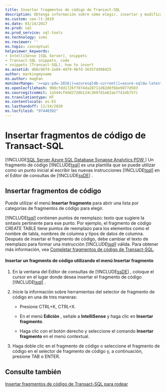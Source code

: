 ```yaml
---
title: Insertar fragmentos de código de Transact-SQL
description: Obtenga información sobre cómo elegir, insertar y modificar un fragmento de código de Transact-SQL que puede servir como punto de partida al escribir nuevas instrucciones de Transact-SQL en el Editor de consultas del motor de base de datos.
ms.custom: seo-lt-2019
ms.date: 03/14/2017
ms.prod: sql
ms.prod_service: sql-tools
ms.technology: ssms
ms.reviewer: ''
ms.topic: conceptual
helpviewer_keywords:
- IntelliSense [SQL Server], snippets
- Transact-SQL snippets, code
- snippets [Transact-SQL], how to insert
ms.assetid: d66c96f4-2e84-4d79-9bfd-3635fdd98425
author: markingmyname
ms.author: maghan
monikerRange: '>=aps-pdw-2016||=azuresqldb-current||=azure-sqldw-latest||>=sql-server-2016||>=sql-server-linux-2017||=azuresqldb-mi-current'
ms.openlocfilehash: 908cfdd1726f7074da28711d82d8f6be9877d503
ms.sourcegitcommit: 1a544cf4dd2720b124c3697d1e62ae7741db757c
ms.translationtype: HT
ms.contentlocale: es-ES
ms.lasthandoff: 12/14/2020
ms.locfileid: "97440392"
---
```

# <a name="insert-transact-sql-snippets"></a>Insertar fragmentos de código de Transact-SQL
[!INCLUDE[SQL Server Azure SQL Database Synapse Analytics PDW ](../../includes/applies-to-version/sql-asdb-asdbmi-asa-pdw.md)]
  Un fragmento de código [!INCLUDE[tsql](../../includes/tsql-md.md)] es una plantilla que se puede utilizar como un punto inicial al escribir las nuevas instrucciones [!INCLUDE[tsql](../../includes/tsql-md.md)] en el Editor de consultas de [!INCLUDE[ssDE](../../includes/ssde-md.md)] .  
  
## <a name="inserting-snippets"></a>Insertar fragmentos de código  
 Puede utilizar el menú **Insertar fragmento** para abrir una lista por categorías de fragmentos de código para elegir.  
  
 [!INCLUDE[tsql](../../includes/tsql-md.md)] contienen puntos de reemplazo: texto que sugiere la sintaxis pertinente para ese punto. Por ejemplo, el fragmento de código CREATE TABLE tiene puntos de reemplazo para los elementos como el nombre de tabla, nombres de columna y tipos de datos de columna. Después de insertar el fragmento de código, debe cambiar el texto de reemplazo para formar una instrucción [!INCLUDE[tsql](../../includes/tsql-md.md)] válida. Para obtener más información, vea [Completar fragmentos de código de Transact-SQL](./complete-transact-sql-snippets.md).  
  
#### <a name="inserting-a-snippet-by-using-the-insert-snippet-menu"></a>Insertar un fragmento de código utilizando el menú Insertar fragmento  
  
1.  En la ventana del Editor de consultas de [!INCLUDE[ssDE](../../includes/ssde-md.md)] , coloque el cursor en el lugar donde desea insertar el fragmento de código [!INCLUDE[tsql](../../includes/tsql-md.md)] .  
  
2.  Inicie la información sobre herramientas del selector de fragmento de código en una de tres maneras:  
  
    -   Presione CTRL+K, CTRL+X.  
  
    -   En el menú **Edición** , señale a **IntelliSense** y haga clic en **Insertar fragmento**.  
  
    -   Haga clic con el botón derecho y seleccione el comando **Insertar fragmento** en el menú contextual.  
  
3.  Haga doble clic en el fragmento de código o seleccione el fragmento de código en el selector de fragmento de código y, a continuación, presione TAB o ENTER.  
  
## <a name="see-also"></a>Consulte también  
 [Insertar fragmentos de código de Transact-SQL para rodear](./insert-surround-with-transact-sql-snippets.md)  
  
